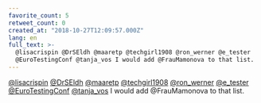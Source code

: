 ```yaml
---
favorite_count: 5
retweet_count: 0
created_at: "2018-10-27T12:09:57.000Z"
lang: en
full_text: >-
  @lisacrispin @DrSEldh @maaretp @techgirl1908 @ron_werner @e_tester
  @EuroTestingConf @tanja_vos I would add @FrauMamonova to that list.
---
```


[@lisacrispin](https://twitter.com/lisacrispin)
[@DrSEldh](https://twitter.com/DrSEldh) [@maaretp](https://twitter.com/maaretp)
[@techgirl1908](https://twitter.com/techgirl1908)
[@ron_werner](https://twitter.com/ron_werner)
[@e_tester](https://twitter.com/e_tester)
[@EuroTestingConf](https://twitter.com/EuroTestingConf)
[@tanja_vos](https://twitter.com/tanja_vos) I would add @FrauMamonova to that
list.

